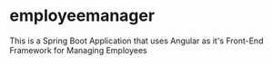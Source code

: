 # employeemanager
This is a Spring Boot Application that uses Angular as it's Front-End Framework for Managing Employees
